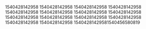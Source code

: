 1540428142958
1540428142958
1540428142958
1540428142958
1540428142958
1540428142958
1540428142958
1540428142958
1540428142958
1540428142958
1540428142958
1540428142958
1540428142958
1540428142958
15404281429581540456580819